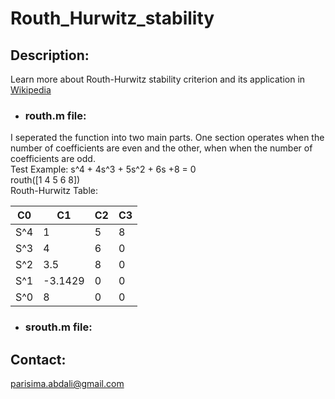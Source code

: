 # Routh_Hurwitz_stability
## Description:
Learn more about Routh-Hurwitz stability criterion and its application in [Wikipedia](https://en.wikipedia.org/wiki/Routh%E2%80%93Hurwitz_stability_criterion ) <br>
- ### routh.m file: <br>
I seperated the function into two main parts. One section operates when the number of coefficients are even and the other, when when the number of coefficients are odd. <br>
Test Example: s^4 + 4s^3 + 5s^2 + 6s +8 = 0 <br>
routh([1 4 5 6 8]) <br>
Routh-Hurwitz Table: <br>

|C0|C1|C2|C3|
|---|---|---|---|
S^4| 1 | 5 | 8 |
S^3| 4 | 6 | 0 |
S^2| 3.5 | 8 | 0 |
S^1| -3.1429 | 0 | 0 |
S^0| 8 | 0 | 0 |
 
- ### srouth.m file:
## Contact:
parisima.abdali@gmail.com
